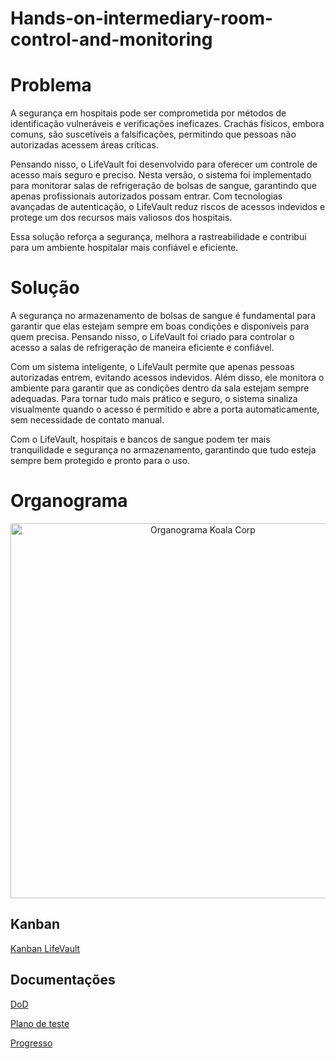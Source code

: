 # Hands-on-intermediary-room-control-and-monitoring

# Problema
A segurança em hospitais pode ser comprometida por métodos de identificação vulneráveis e verificações ineficazes. Crachás físicos, embora comuns, são suscetíveis a falsificações, permitindo que pessoas não autorizadas acessem áreas críticas.

Pensando nisso, o LifeVault foi desenvolvido para oferecer um controle de acesso mais seguro e preciso. Nesta versão, o sistema foi implementado para monitorar salas de refrigeração de bolsas de sangue, garantindo que apenas profissionais autorizados possam entrar. Com tecnologias avançadas de autenticação, o LifeVault reduz riscos de acessos indevidos e protege um dos recursos mais valiosos dos hospitais.

Essa solução reforça a segurança, melhora a rastreabilidade e contribui para um ambiente hospitalar mais confiável e eficiente.

# Solução
A segurança no armazenamento de bolsas de sangue é fundamental para garantir que elas estejam sempre em boas condições e disponíveis para quem precisa. Pensando nisso, o LifeVault foi criado para controlar o acesso a salas de refrigeração de maneira eficiente e confiável.

Com um sistema inteligente, o LifeVault permite que apenas pessoas autorizadas entrem, evitando acessos indevidos. Além disso, ele monitora o ambiente para garantir que as condições dentro da sala estejam sempre adequadas. Para tornar tudo mais prático e seguro, o sistema sinaliza visualmente quando o acesso é permitido e abre a porta automaticamente, sem necessidade de contato manual.

Com o LifeVault, hospitais e bancos de sangue podem ter mais tranquilidade e segurança no armazenamento, garantindo que tudo esteja sempre bem protegido e pronto para o uso.

# Organograma
<p align="center">
<img src="https://github.com/Lucas-Ladislau/Hands-on-intermediary-room-control-and-monitoring/blob/main/Organograma/Organograma%20KOALA%20CORP.png" alt="Organograma Koala Corp" width="600" height="600">
<p>
  
## Kanban
  
[Kanban LifeVault](https://github.com/users/Lucas-Ladislau/projects/4)

## Documentações
[DoD](https://github.com/Lucas-Ladislau/Hands-on-intermediary-room-control-and-monitoring/blob/main/Documenta%C3%A7%C3%A3o/Defini%C3%A7%C3%A3o%20de%20Pronto%20(DoD).pdf)

[Plano de teste](https://docs.google.com/document/d/1ccldrzzsL3C07hjIipVUa4fx6ijdOYYK/edit?usp=sharing&ouid=109419478006693650737&rtpof=true&sd=true)

[Progresso](https://docs.google.com/document/d/1m2jrjKM4lcF1I1r9wvH2YKSOY_r_DLHV/edit?usp=sharing&ouid=109419478006693650737&rtpof=true&sd=true)
